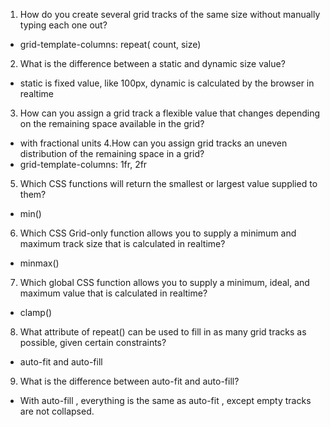 1. How do you create several grid tracks of the same size without manually typing each one out?
- grid-template-columns: repeat( count, size)
2. What is the difference between a static and dynamic size value?
- static is fixed value, like 100px, dynamic is calculated by the browser in realtime
3. How can you assign a grid track a flexible value that changes depending on the remaining space available in the grid?
- with fractional units
4.How can you assign grid tracks an uneven distribution of the remaining space in a grid?
- grid-template-columns: 1fr, 2fr
5. Which CSS functions will return the smallest or largest value supplied to them?
- min()
6. Which CSS Grid-only function allows you to supply a minimum and maximum track size that is calculated in realtime?
- minmax()
7. Which global CSS function allows you to supply a minimum, ideal, and maximum value that is calculated in realtime?
- clamp()
8. What attribute of repeat() can be used to fill in as many grid tracks as possible, given certain constraints?
- auto-fit and auto-fill
9. What is the difference between auto-fit and auto-fill?
- With auto-fill , everything is the same as auto-fit , except empty tracks are not collapsed.
